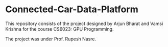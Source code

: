 # Connected-Car-Data-Platform
This repository consists of the project designed by Arjun Bharat and Vamsi Krishna for the course CS6023: GPU Programming.

The project was under Prof. Rupesh Nasre.
